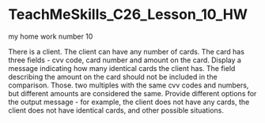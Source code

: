 # TeachMeSkills_C26_Lesson_10_HW
my home work number 10

There is a client.
The client can have any number of cards.
The card has three fields - cvv code, card number and amount on the card.
Display a message indicating how many identical cards the client has.
The field describing the amount on the card should not be included in the comparison.
Those. two multiples with the same cvv codes and numbers, but different amounts are considered the same.
Provide different options for the output message - for example, the client does not have any cards, the client does not have identical cards, and other possible situations.
